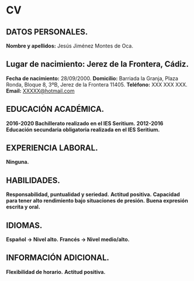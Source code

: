 # CV
## DATOS PERSONALES.
**Nombre y apellidos:** Jesús Jiménez Montes de Oca.
## **Lugar de nacimiento:** Jerez de la Frontera, Cádiz.
**Fecha de nacimiento:** 28/09/2000.
**Domicilio:** Barriada la Granja, Plaza Ronda, Bloque 8, 3ºB, Jerez de la Frontera 11405.
**Teléfono:** XXX XXX XXX.
**Email:** XXXXX@hotmail.com

## EDUCACIÓN ACADÉMICA.
**2016-2020 Bachillerato realizado en el IES Seritium.**
**2012-2016 Educación secundaria obligatoria realizada en el IES Seritium.**

## EXPERIENCIA LABORAL.
**Ninguna.**

## HABILIDADES.
**Responsabilidad, puntualidad y seriedad.**
**Actitud positiva.**
**Capacidad para tener alto rendimiento bajo situaciones de presión.**
**Buena expresión escrita y oral.**

## IDIOMAS.
**Español → Nivel alto.**
**Francés → Nivel medio/alto.**

## INFORMACIÓN ADICIONAL.
**Flexibilidad de horario.**
**Actitud positiva.**
